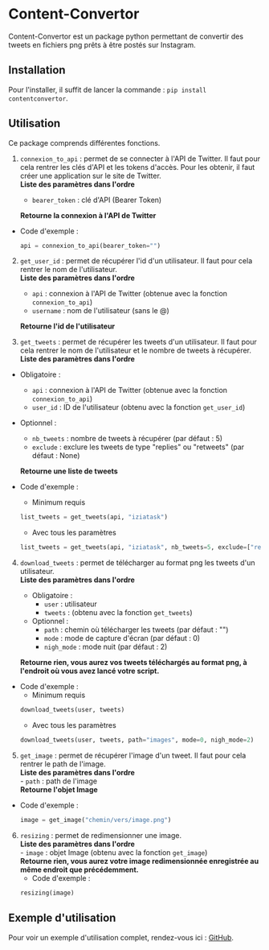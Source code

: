 # Content-Convertor

Content-Convertor est un package python permettant de convertir des tweets en fichiers png prêts à être postés sur Instagram.

## Installation
Pour l'installer, il suffit de lancer la commande : `pip install contentconvertor`.

## Utilisation
Ce package comprends différentes fonctions.

1. `connexion_to_api` : permet de se connecter à l'API de Twitter. Il faut pour cela rentrer les clés d'API et les tokens d'accès. Pour les obtenir, il faut créer une application sur le site de Twitter.  
**Liste des paramètres dans l'ordre**
    - `bearer_token` : clé d'API (Bearer Token)

    **Retourne la connexion à l'API de Twitter**  
- Code d'exemple : 
    ```python
    api = connexion_to_api(bearer_token="")
    ```
2. `get_user_id` : permet de récupérer l'id d'un utilisateur. Il faut pour cela rentrer le nom de l'utilisateur.  
**Liste des paramètres dans l'ordre**
    - `api` : connexion à l'API de Twitter (obtenue avec la fonction `connexion_to_api`)
    - `username` : nom de l'utilisateur (sans le @)

    **Retourne l'id de l'utilisateur**

3. `get_tweets` : permet de récupérer les tweets d'un utilisateur. Il faut pour cela rentrer le nom de l'utilisateur et le nombre de tweets à récupérer.  
    **Liste des paramètres dans l'ordre**
- Obligatoire :
    - `api` : connexion à l'API de Twitter (obtenue avec la fonction `connexion_to_api`)
    - `user_id` : ID de l'utilisateur (obtenu avec la fonction `get_user_id`)
- Optionnel :
    - `nb_tweets` : nombre de tweets à récupérer (par défaut : 5)
    - `exclude` : exclure les tweets de type "replies" ou "retweets" (par défaut : None) 

    **Retourne une liste de tweets**  
- Code d'exemple : 
    - Minimum requis
    ```python
    list_tweets = get_tweets(api, "iziatask")
    ```
    - Avec tous les paramètres
    ```python
    list_tweets = get_tweets(api, "iziatask", nb_tweets=5, exclude=["replies", "retweets"])
    ```

4. `download_tweets` : permet de télécharger au format png les tweets d'un utilisateur.  
**Liste des paramètres dans l'ordre**
    - Obligatoire :
        - `user` : utilisateur 
        - `tweets` : (obtenu avec la fonction `get_tweets`)
    - Optionnel :
        - `path` : chemin où télécharger les tweets (par défaut : "")
        - `mode` : mode de capture d'écran (par défaut  : 0)
        - `nigh_mode` : mode nuit (par défaut : 2)  

    **Retourne rien, vous aurez vos tweets téléchargés au format png, à l'endroit où vous avez lancé votre script.**
- Code d'exemple :  
    - Minimum requis
    ```python
    download_tweets(user, tweets)
    ```
    - Avec tous les paramètres
    ```python
    download_tweets(user, tweets, path="images", mode=0, nigh_mode=2)
    ```

5. `get_image` : permet de récupérer l'image d'un tweet. Il faut pour cela rentrer le path de l'image.  
**Liste des paramètres dans l'ordre**  
        - `path` : path de l'image  
**Retourne l'objet Image**
- Code d'exemple : 
    ```python
    image = get_image("chemin/vers/image.png")
    ```

6. `resizing` : permet de redimensionner une image.  
**Liste des paramètres dans l'ordre**  
        - `image` : objet Image (obtenu avec la fonction `get_image`)  
**Retourne rien, vous aurez votre image redimensionnée enregistrée au même endroit que précédemment.**
    - Code d'exemple : 
    ```python
    resizing(image)
    ```

## Exemple d'utilisation
Pour voir un exemple d'utilisation complet, rendez-vous ici : [GitHub](https://github.com/leoleducq/Content-Convertor/blob/master/example/example.py).